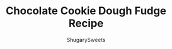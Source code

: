 ---
layout: ../../layouts/MarkdownPostLayout.astro
title: Chocolate Cookie Dough Fudge Recipe
author: ShugarySweets
pubDate: 2019-01-15
description: "Ive combined two of the best things in life: chocolate and cookie dough. This Chocolate Cookie Dough Fudge recipe will have you drooling in no time!"
image_url: https://www.shugarysweets.com/wp-content/uploads/2015/07/chocolate-cookie-dough-fudge-1.jpg
tags: ["Candy","American"]
calories: 86
protein: 1
carbohydrates: 13
fats: 4
fiber: 0
ingredients: ["2 cups granulated sugar","1/2 cup milk","1/2 teaspoon pure vanilla extract","1/2 cup unsalted butter","3/4 cup marshmallow cream","12 ounces milk chocolate chips","8 ounces refrigerated chocolate chip cookie dough, frozen"]
serves: 64
time: "4 hours 10 minutes"
prepTime: "5 minutes"
instructions: ["In a large saucepan, combine sugar, milk, vanilla, and butter.","Bring to a boil over medium high heat, stirring constantly. Once boiling, keep at a rolling boil for a full two minutes (still stirring).","For this next step, I use a stand mixer with whisk attachment (a hand mixer would work too). Combine the marshmallow cream and milk chocolate chips in mixing bowl. Pour hot mixture over these ingredients and blend until smooth. I turn my mixer on medium speed and blend for 1-3 minutes, scraping down sides of bowl as needed.","While this is mixing, line an 8-inch square baking dish with parchment paper. Crumble half of the frozen cookie dough (in small 1inch chunks) into bottom of baking dish. Set aside.","Once mixture is smooth, pour into prepared dish. With the remaining cookie dough, press small chunks into the top of the fudge. Refrigerate for 4 hours, or overnight. Cut and enjoy.","Store fudge in airtight container for up to 1 week."]
nutrition: ["86 calories","13 grams carbohydrates","5 milligrams cholesterol","4 grams fat","0 grams fiber","1 grams protein","2 grams saturated fat","18 grams sodium","11 grams sugar","0 grams trans fat","1 grams unsaturated fat"]
---